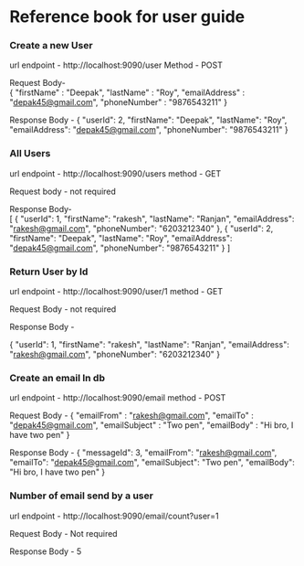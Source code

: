 # Reference book for user guide


### Create a new User

url endpoint - http://localhost:9090/user
Method - POST

Request Body-   
{
        "firstName" : "Deepak",
        "lastName" : "Roy",
        "emailAddress" : "depak45@gmail.com",
        "phoneNumber" : "9876543211"
}

Response Body - 
{
    "userId": 2,
    "firstName": "Deepak",
    "lastName": "Roy",
    "emailAddress": "depak45@gmail.com",
    "phoneNumber": "9876543211"
}

### All Users

url endpoint - http://localhost:9090/users
method - GET

Request body - not required


Response Body-  
[
    {
        "userId": 1,
        "firstName": "rakesh",
        "lastName": "Ranjan",
        "emailAddress": "rakesh@gmail.com",
        "phoneNumber": "6203212340"
    },
    {
        "userId": 2,
        "firstName": "Deepak",
        "lastName": "Roy",
        "emailAddress": "depak45@gmail.com",
        "phoneNumber": "9876543211"
    }
]


### Return User by Id

url endpoint - http://localhost:9090/user/1
method - GET

Request Body - not required

Response Body -

{
    "userId": 1,
    "firstName": "rakesh",
    "lastName": "Ranjan",
    "emailAddress": "rakesh@gmail.com",
    "phoneNumber": "6203212340"
}


### Create an email In db

url endpoint - http://localhost:9090/email
method - POST

Request Body -
{
    "emailFrom" : "rakesh@gmail.com",
    "emailTo" : "depak45@gmail.com",
    "emailSubject" : "Two pen",
    "emailBody" : "Hi bro, I have two pen"
}

Response Body -
{
    "messageId": 3,
    "emailFrom": "rakesh@gmail.com",
    "emailTo": "depak45@gmail.com",
    "emailSubject": "Two pen",
    "emailBody": "Hi bro, I have two pen"
}


### Number of email send by a user

url endpoint - http://localhost:9090/email/count?user=1

Request Body - Not required

Response Body - 5
